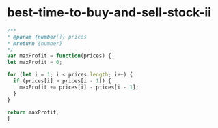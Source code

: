 
  # best-time-to-buy-and-sell-stock-ii

  ```javascript
  /**
 * @param {number[]} prices
 * @return {number}
 */
var maxProfit = function(prices) {
  let maxProfit = 0;
  
  for (let i = 1; i < prices.length; i++) {
    if (prices[i] > prices[i - 1]) {
      maxProfit += prices[i] - prices[i - 1];
    }
  }
  
  return maxProfit;
}

  ```
  